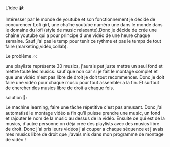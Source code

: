 L'idée 📹:  

Intéresser par le monde de youtube et son fonctionnement je décide de concurencer Lofi girl, une chaîne youtube numéro une dans le monde dans le domaine du lofi (style de music relaxante).Donc je décide de crée une chaîne youtube qui a pour principe d'une vidéo de une heure chaque semaine. Sauf j'ai pas le temp pour tenir ce rythme et pas le temps de tout faire (marketing,vidéo,collab).

Le problème 🎶: 

une playliste représente 30 musics, j'aurais put juste mettre un seul fond et mettre toute les musics. sauf que non car si je fait le montage complet et que une vidéo n'est pas libre de droit je doit tout recommencer. Donc je doit faire une vidéo pour chaque music pour tout assembler a la fin. Et surtout de chercher des musics libre de droit a chaque fois.

solution 🤖: 

Le machine learning, faire une tâche répetitive c'est pas amusant. Donc j'ai automatisé le montage vidéo a fin qu'il puisse prendre une music, un fond et rajouter le nom de la music au dessus de la vidéo. Ensuite ce qui est de la musics, d'autre personne on déjà crée des playlists avec des musics libre de droit. Donc j'ai pris leurs vidéos j'ai couper a chaque séquence et j'avais mes musics libre de droit que j'avais mis dans mon programme de montage de vidéo !
